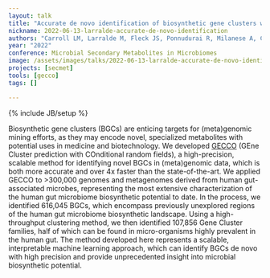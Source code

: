 ```yaml
---
layout: talk
title: "Accurate de novo identification of biosynthetic gene clusters with GECCO"
nickname: 2022-06-13-larralde-accurate-de-novo-identification
authors: "Carroll LM, Larralde M, Fleck JS, Ponnudurai R, Milanese A, Cappio E, Zeller G"
year: "2022"
conference: Microbial Secondary Metabolites in Microbiomes
image: /assets/images/talks/2022-06-13-larralde-accurate-de-novo-identification.png
projects: [secmet]
tools: [gecco]
tags: []

---
```

{% include JB/setup %}

Biosynthetic gene clusters (BGCs) are enticing targets for (meta)genomic mining efforts, as they may encode novel, specialized metabolites with potential uses in medicine and biotechnology. We developed [GECCO](https://gecco.embl.de) (GEne Cluster prediction with COnditional random fields), a high-precision, scalable method for identifying novel BGCs in (meta)genomic data, which is both more accurate and over 4x faster than the state-of-the-art. We applied GECCO to >300,000 genomes and metagenomes derived from human gut-associated microbes, representing the most extensive characterization of the human gut microbiome biosynthetic potential to date. In the process, we identified 616,045 BGCs, which encompass previously unexplored regions of the human gut microbiome biosynthetic landscape. Using a high-throughput clustering method, we then identified 107,856 Gene Cluster families, half of which can be found in micro-organisms highly prevalent in the human gut. The method developed here represents a scalable, interpretable machine learning approach, which can identify BGCs de novo with high precision and provide unprecedented insight into microbial biosynthetic potential.
